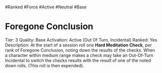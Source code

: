 #Ranked
#Force
#Active
#Neutral
#Base
# Foregone Conclusion
Tier: 3
Quality: Base
Activation: Active (Out Of Turn, Incidental)
Ranked: Yes
Description: At the start of a session roll one **Hard Meditation Check**, per rank of Foregone Conclusion, noting down the results of the checks. When a character within medium range makes a check may take an Out-Of-Turn Incidental to switch the checks results with the result of one of the noted down rolls. (This roll is then expended).